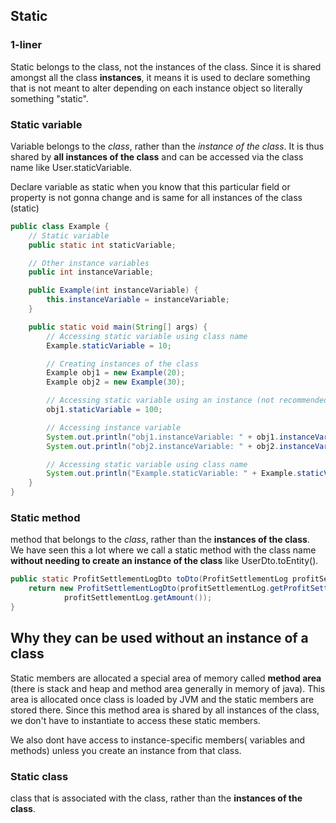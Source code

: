 ## Static
### 1-liner
Static belongs to the class, not the instances of the class. Since it is shared amongst all the class **instances**, it means it is used to declare something that is not meant to alter depending on each instance object so literally something "static".

### Static variable
Variable belongs to the *class*, rather than the *instance of the class*. It is thus shared by **all instances of
the class** and can be accessed via the class name like User.staticVariable.

Declare variable as static when you know that this particular field or property is not gonna change and is same for all instances
of the class (static)

```java
public class Example {
    // Static variable
    public static int staticVariable;

    // Other instance variables
    public int instanceVariable;

    public Example(int instanceVariable) {
        this.instanceVariable = instanceVariable;
    }

    public static void main(String[] args) {
        // Accessing static variable using class name
        Example.staticVariable = 10;

        // Creating instances of the class
        Example obj1 = new Example(20);
        Example obj2 = new Example(30);

        // Accessing static variable using an instance (not recommended)
        obj1.staticVariable = 100;

        // Accessing instance variable
        System.out.println("obj1.instanceVariable: " + obj1.instanceVariable);
        System.out.println("obj2.instanceVariable: " + obj2.instanceVariable);

        // Accessing static variable using class name
        System.out.println("Example.staticVariable: " + Example.staticVariable);
    }
}
```

### Static method
method that belongs to the *class*, rather than the **instances of the class**.
We have seen this a lot where we call a static method with the class name **without needing to create an instance of the class** like
UserDto.toEntity().

```java
public static ProfitSettlementLogDto toDto(ProfitSettlementLog profitSettlementLog){
    return new ProfitSettlementLogDto(profitSettlementLog.getProfitSettlementLogStatus(),
            profitSettlementLog.getAmount());
}
```

## Why they can be used without an instance of a class
Static members are allocated a special area of memory called **method area** (there is stack and heap and method area
generally in memory of java). This area is allocated once class is loaded by JVM and the static members are stored there. Since this method area is shared by all instances of the class, we don't have to instantiate to access these
static members. 

We also dont have access to instance-specific members( variables and methods) unless you create an instance from that class.

### Static class
class that is associated with the class, rather than the **instances of the class**.
